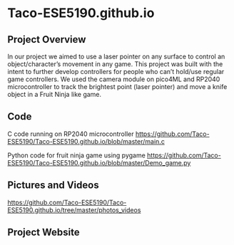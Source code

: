 # Taco-ESE5190.github.io

## Project Overview
In our project we aimed to use a laser pointer on any surface to control an object/character’s movement in any game.
This project was built with the intent to further develop controllers for people who can’t hold/use regular game controllers.
We used the camera module on pico4ML and RP2040 microcontroller to track the brightest point (laser pointer) and move a knife object in a Fruit Ninja like game. 

## Code
C code running on RP2040 microcontroller
https://github.com/Taco-ESE5190/Taco-ESE5190.github.io/blob/master/main.c

Python code for fruit ninja game using pygame
https://github.com/Taco-ESE5190/Taco-ESE5190.github.io/blob/master/Demo_game.py

## Pictures and Videos
https://github.com/Taco-ESE5190/Taco-ESE5190.github.io/tree/master/photos_videos

## Project Website


